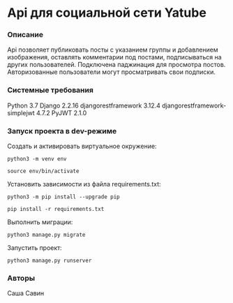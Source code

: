 # Api для социальной сети Yatube
### Описание
Api позволяет публиковать посты с указанием группы и добавлением изображения, оставлять комментарии под постами, подписываться на других пользователей. Подключена паджинация для просмотра постов. Авторизованные пользователи могут просматривать свои подписки.
### Системные требования
Python 3.7
Django 2.2.16
djangorestframework 3.12.4
djangorestframework-simplejwt 4.7.2
PyJWT 2.1.0
### Запуск проекта в dev-режиме
Cоздать и активировать виртуальное окружение:
```
python3 -m venv env
```
```
source env/bin/activate
```
Установить зависимости из файла requirements.txt:
```
python3 -m pip install --upgrade pip
```
```
pip install -r requirements.txt
```
Выполнить миграции:
```
python3 manage.py migrate
```
Запустить проект:
```
python3 manage.py runserver
```
### Авторы
 Саша Савин
